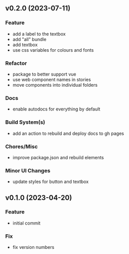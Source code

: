## v0.2.0 (2023-07-11)

### Feature

- add a label to the textbox
- add "all" bundle
- add textbox
- use css variables for colours and fonts

### Refactor

- package to better support vue
- use web component names in stories
- move components into individual folders

### Docs

- enable autodocs for everything by default

### Build System(s)

- add an action to rebuild and deploy docs to gh pages

### Chores/Misc

- improve package.json and rebuild elements

### Minor UI Changes

- update styles for button and textbox

## v0.1.0 (2023-04-20)

### Feature

- initial commit

### Fix

- fix version numbers

